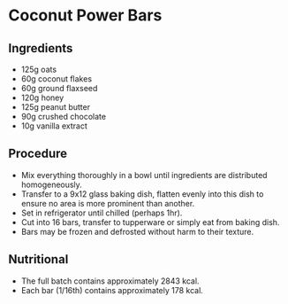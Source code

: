# Coconut Power Bars

## Ingredients
* 125g oats
* 60g coconut flakes
* 60g ground flaxseed
* 120g honey
* 125g peanut butter
* 90g crushed chocolate
* 10g vanilla extract

## Procedure
* Mix everything thoroughly in a bowl until ingredients are distributed homogeneously.
* Transfer to a 9x12 glass baking dish, flatten evenly into this dish to ensure no area is more prominent than another.
* Set in refrigerator until chilled (perhaps 1hr).
* Cut into 16 bars, transfer to tupperware or simply eat from baking dish.
* Bars may be frozen and defrosted without harm to their texture.

## Nutritional
* The full batch contains approximately 2843 kcal.
* Each bar (1/16th) contains approximately 178 kcal.

